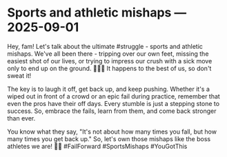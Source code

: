# Sports and athletic mishaps — 2025-09-01

Hey, fam! Let's talk about the ultimate #struggle - sports and athletic mishaps. We've all been there - tripping over our own feet, missing the easiest shot of our lives, or trying to impress our crush with a sick move only to end up on the ground. 🤦🏽‍♀️ It happens to the best of us, so don't sweat it!

The key is to laugh it off, get back up, and keep pushing. Whether it's a wiped out in front of a crowd or an epic fail during practice, remember that even the pros have their off days. Every stumble is just a stepping stone to success. So, embrace the fails, learn from them, and come back stronger than ever.

You know what they say, "It's not about how many times you fall, but how many times you get back up." So, let's own those mishaps like the boss athletes we are! 💪🏽 #FailForward #SportsMishaps #YouGotThis